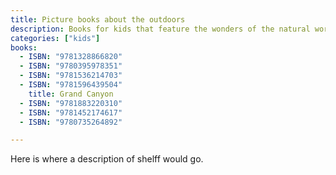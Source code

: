 ```yaml
---
title: Picture books about the outdoors
description: Books for kids that feature the wonders of the natural world.
categories: ["kids"]
books:
  - ISBN: "9781328866820"
  - ISBN: "9780395978351"
  - ISBN: "9781536214703"
  - ISBN: "9781596439504"
    title: Grand Canyon
  - ISBN: "9781883220310"
  - ISBN: "9781452174617"
  - ISBN: "9780735264892"

---
```

Here is where a description of shelff would go.

